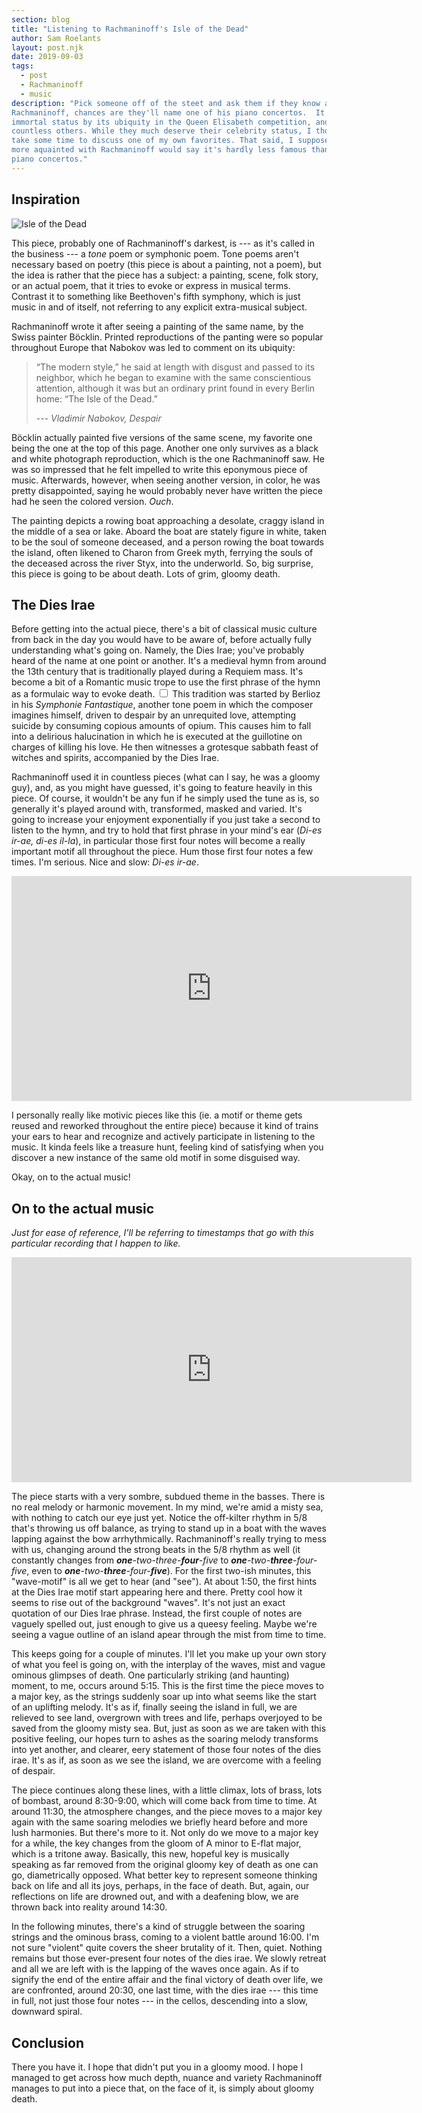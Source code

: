 ```yaml
---
section: blog
title: "Listening to Rachmaninoff's Isle of the Dead"
author: Sam Roelants
layout: post.njk
date: 2019-09-03
tags:
  - post
  - Rachmaninoff
  - music
description: "Pick someone off of the steet and ask them if they know a piece by
Rachmaninoff, chances are they'll name one of his piano concertos.  It's gained
immortal status by its ubiquity in the Queen Elisabeth competition, and
countless others. While they much deserve their celebrity status, I thought I'd
take some time to discuss one of my own favorites. That said, I suppose anyone
more aquainted with Rachmaninoff would say it's hardly less famous than his
piano concertos."
---
```


## Inspiration 
![Isle of the Dead](/assets/img/2019/bocklin_color.jpg "Isle of the Dead - Böcklin")

This piece, probably one of Rachmaninoff's darkest, is --- as it's called in the
business --- a *_tone_* poem or symphonic poem. Tone poems aren't necessary based
on poetry (this piece is about a painting, not a poem), but the idea is rather
that the piece has a subject: a painting, scene, folk story, or an actual poem,
that it tries to evoke or express in musical terms.  Contrast it to something
like Beethoven's fifth symphony, which is just music in and of itself, not
referring to any explicit extra-musical subject.  

Rachmaninoff wrote it after seeing a painting of the same name, by the Swiss
painter Böcklin. Printed reproductions of the panting were so popular throughout
Europe that Nabokov was led to comment on its ubiquity:

>“The modern style,” he said at length with disgust and passed to its neighbor,
>which he began to examine with the same conscientious attention, although it
>was but an ordinary print found in every Berlin home: “The Isle of the Dead.”
>
> --- <cite> Vladimir Nabokov, Despair</cite>

Böcklin actually painted five versions of the same scene, my favorite one being
the one at the top of this page. Another one only survives as a black and white
photograph reproduction, which is the one Rachmaninoff saw. He was so impressed
that he felt impelled to write this eponymous piece of music. Afterwards,
however, when seeing another version, in color, he was pretty disappointed,
saying he would probably never have written the piece had he seen the colored
version. _Ouch_.  

The painting depicts a rowing boat approaching a desolate, craggy island in the
middle of a sea or lake. Aboard the boat are stately figure in white, taken to
be the soul of someone deceased, and a person rowing the boat towards the
island, often likened to Charon from Greek myth, ferrying the souls of the
deceased across the river Styx, into the underworld. So, big surprise, this
piece is going to be about death. Lots of grim, gloomy death.


## The Dies Irae 

Before getting into the actual piece, there's a bit of
classical music culture from back in the day you would have to be aware of,
before actually fully understanding what's going on. Namely, the Dies Irae;
you've probably heard of the name at one point or another. It's a medieval hymn
from around the 13th century that is traditionally played during a Requiem mass.
It's become a bit of a Romantic music trope to use the first phrase of the hymn
as a formulaic way to evoke death.<label for="sn-berlioz"
       class="margin-toggle sidenote-number">
</label>
<input type="checkbox"
       id="sn-berlioz"
       class="margin-toggle"/>
<span class="sidenote"> 
This tradition was started by Berlioz in his _Symphonie Fantastique_,
another tone poem in which the composer imagines himself, driven to despair by
an unrequited love, attempting suicide by consuming copious amounts of opium.
This causes him to fall into a delirious halucination in which he is executed at
the guillotine on charges of killing his love. He then witnesses a grotesque
sabbath feast of witches and spirits, accompanied by the Dies Irae.
</span>

Rachmaninoff used it in countless pieces (what can I say, he was a gloomy guy),
and, as you might have guessed, it's going to feature heavily in this piece. Of
course, it wouldn't be any fun if he simply used the tune as is, so generally
it's played around with, transformed, masked and varied. It's going to increase
your enjoyment exponentially if you
just take a second to listen to the hymn,
and try to hold that first phrase in your mind's ear (_Di-es ir-ae, di-es
il-la_), in particular those first four notes will become a really important
motif all throughout the piece. Hum those first four notes a few times.  I'm
serious. Nice and slow: _Di-es ir-ae_.
<iframe title="Dies irae" width="640" height="360" src="https://www.youtube.com/embed/RMZPdSo2qUQ"
frameborder="0" allow="accelerometer; autoplay; encrypted-media; gyroscope;" 
allowfullscreen></iframe>

I personally really like motivic pieces like this (ie. a motif or theme gets
reused and reworked throughout the entire piece) because it kind of trains your
ears to hear and recognize and actively participate in listening to the music.
It kinda feels like a treasure hunt, feeling kind of satisfying when you
discover a new instance of the same old motif in some disguised 
way.

Okay, on to the actual music! 

## On to the actual music 

_Just for ease of reference, I'll be referring to
timestamps that go with this particular recording that I happen to like._
<iframe title="Isle of the Dead" width="640" height="360" src="https://www.youtube.com/embed/dbbtmskCRUY"
frameborder="0" allow="accelerometer; autoplay; encrypted-media; gyroscope;" 
allowfullscreen></iframe>

The piece starts with a very sombre, subdued theme in the basses. There is no
real melody or harmonic movement. In my mind, we're amid a misty sea, with
nothing to catch our eye just yet. Notice the off-kilter rhythm in 5/8 that's
throwing us off balance, as trying to stand up in a boat with the waves lapping
against the bow arrhythmically. Rachmaninoff's really trying to mess with us,
changing around the strong beats in the 5/8 rhythm as well (it constantly
changes from _**one**-two-three-**four**-five_ to
_**one**-two-**three**-four-five_, even to
_**one**-two-**three**-four-**five**_). For the first two-ish minutes, this
"wave-motif" is all we get to hear (and "see").  At about 1:50, the first hints
at the Dies Irae motif start appearing here and there. Pretty cool how it seems
to rise out of the background "waves". It's not just an exact quotation of our
Dies Irae phrase. Instead, the first couple of notes are vaguely spelled out,
just enough to give us a queesy feeling. Maybe we're seeing a vague outline of
an island apear through the mist from time to time.

This keeps going for a couple of minutes. I'll let you make up your own story of
what you feel is going on, with the interplay of the waves, mist and vague
ominous glimpses of death. One particularly striking (and haunting) moment, to
me, occurs around 5:15. This is the first time the piece moves to a major key,
as the strings suddenly soar up into what seems like the start of an uplifting
melody. It's as if, finally seeing the island in full, we are relieved to see
land, overgrown with trees and life, perhaps overjoyed to be saved from the
gloomy misty sea. But, just as soon as we are taken with this positive feeling,
our hopes turn to ashes as the soaring melody transforms into yet another, and
clearer, eery statement of those four notes of the dies irae.  It's as if, as
soon as we see the island, we are overcome with a feeling of despair.

The piece continues along these lines, with a little climax, lots of brass, lots
of bombast, around 8:30-9:00, which will come back from time to time. At around
11:30, the atmosphere changes, and the piece moves to a major key again with the
same soaring melodies we briefly heard before and more lush harmonies.  But
there's more to it. Not only do we move to a major key for a while, the key
changes from the gloom of A minor to E-flat major, which is a tritone away.
Basically, this new, hopeful key is musically speaking as far removed from the
original gloomy key of death as one can go, diametrically opposed. What better
key to represent someone thinking back on life and all its joys, perhaps, in the
face of death.  But, again, our reflections on life are drowned out, and with
a deafening blow, we are thrown back into reality around 14:30.

In the following minutes, there's a kind of struggle between the soaring strings
and the ominous brass, coming to a violent battle around 16:00. I'm not sure
"violent" quite covers the sheer brutality of it. Then, quiet.  Nothing remains
but those ever-present four notes of the dies irae. We slowly retreat and all we
are left with is the lapping of the waves once again. As if to signify the end
of the entire affair and the final victory of death over life, we are
confronted, around 20:30, one last time, with the dies irae --- this time in
full, not just those four notes --- in the cellos, descending into a slow,
downward spiral. 

## Conclusion

There you have it. I hope that didn't put you in a gloomy mood. I hope I managed 
to get across how much depth, nuance and variety Rachmaninoff manages to put
into a piece that, on the face of it, is simply about gloomy death.

